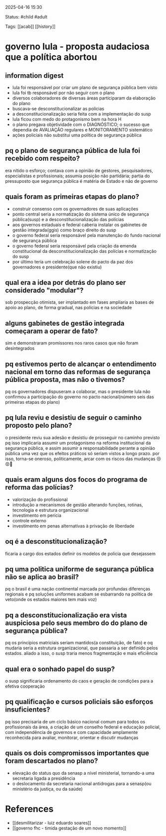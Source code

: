 2025-04-16 15:30

Status: #child #adult 

Tags: [[acab]] [[history]]

# governo lula - proposta audaciosa que a política abortou
## information digest
- lula foi responsável por criar um plano de segurança pública bem visto
- lula foi tb responsável por não seguir com o plano
- diversos colaboradores de diversas áreas participaram da elaboração do plano
- buscava-se desconstitucionalizar as polícias
- a desconstitucionalização seria feita com a implementação do susp
- lula ficou com medo do protagonismo bem na hora H
- o plano pregava objetividade com o DIAGNÓSTICO; o sucesso que dependia de AVALIAÇÃO regulares e MONITORAMENTO sistemático
- ações policiais não substitui uma política de segurança pública




## pq o plano de segurança pública de lula foi recebido com respeito?
era nítido o esforço; contava com a opinião de gestores, pesquisadores, especialistas e profissionais; assumia posição não partidária; partia do pressuposto que segurança pública é matéria de Estado e não de governo



## quais foram as primeiras etapas do plano?
- construir consenso com os governadores de suas aplicações
- ponto central seria a normatização do sistema único de segurança pública(susp) e a desconstitucionalização das polícias
- aos governos estaduais e federal caberia instalar os gabinetes de gestão integrada(ggis) como braço direito do susp
- o governo federal seria responsável pela manutenção do fundo nacional de segurança pública
- o governo federal seria responsável pela criação da emenda constitucional da desconstitucionalização das polícias e normatização do susp
- por último teria um celebração solene do pacto da paz dos governadores e presidente(que não existiu)




## qual era a idea por detrás do plano ser considerado "modular"?
sob prospecção otimista, ser implantado em fases ampliaria as bases de apoio ao plano, de forma gradual, nas polícias e na sociedade




## alguns gabinetes de gestão integrada começaram a operar de fato?
sim e demonstraram promissores nos raros casos que não foram desintegrados




## pq estivemos perto de alcançar o entendimento nacional em torno das reformas de segurança pública proposta, mas não o tivemos?
pq os governadores dispuseram a colaborar, mas o presidente lula não confirmou a participação do governo no pacto nacional(número seis das primeiras etapas do plano)



## pq lula reviu e desistiu de seguir o caminho proposto pelo plano?
o presidente reviu sua adesão e desistiu de prosseguir no caminho previsto pq isso implicaria assumir um protagonismo na reforma institucional da segurança pública, e assim assumir a responsabilidade perante a opinião pública uma vez que os efeitos práticos só seriam vistos a longo prazo. por isso, torna-se oneroso, politicamente, arcar com os riscos das mudanças 😒😡🤬




## quais eram alguns dos focos do programa de reforma das polícias?
- valorização do profissional
- introdução a mecanismos de gestão alterando funções, rotinas, tecnologia e estrutura organizacional
- investimento em perícia
- controle externo
- investimento em penas alternativas à privação de liberdade



## oq é a desconstitucionalização?
ficaria a cargo dos estados definir os modelos de policia que desejassem




## pq uma politica uniforme de segurança pública não se aplica ao brasil?
pq o brasil é uma nação continental marcada por profundas diferenças regionais e pq soluções uniformes acabam se esbarrando na política de veto(onde os estados maiores tem mais voz)




## pq a desconstitucionalização era vista auspiciosa pelo seus membro do do plano de segurança pública?
pq os princípios matriciais seriam mantidos(a constituição, de fato) e oq mudaria seria a estrutura organizacional, que passaria a ser definido pelos estados. aliado a isso, o susp traria menos fragmentação e mais eficiência



## qual era o sonhado papel do susp?
o susp significaria ordenamento do caos e geração de condições para a efetiva cooperação



## pq qualificação e cursos policiais são esforços insuficientes?
pq isso precisaria de um ciclo básico nacional comum para todos os profissionais da área, a criação de um conselho federal e educação policial, com independência de governos e com capacidade amplamente reconhecida para avaliar, monitorar, orientar e discutir mudanças



## quais os dois compromissos importantes que foram descartados no plano?
- elevação do status quo da senasp a nível ministerial, tornando-a uma secretaria ligada a presidência
- o deslocamento da secretaria nacional antidrogas para a senasp(ou ministério da justiça, ou da saúde)



# References
- [[desmilitarizar - luiz eduardo soares]]
- [[governo fhc - timida gestação de um novo momento]]
